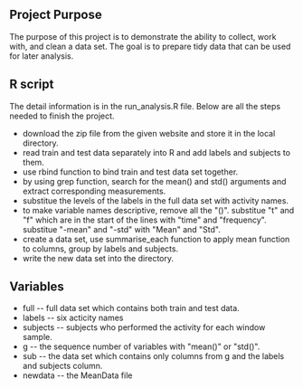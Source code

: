 ## Project Purpose
The purpose of this project is to demonstrate the ability to collect, work with, and clean a data set. The goal is to prepare tidy data that can be used for later analysis.


## R script
The detail information is in the run_analysis.R file. Below are all the steps needed to finish the project.

*  download the zip file from the given website and store it in the local directory.
*  read train and test data separately into R and add labels and subjects to them.
*  use rbind function to bind train and test data set together.
*  by using grep function, search for the mean() and std() arguments and extract corresponding measurements.
*  substitue the levels of the labels in the full data set with activity names.
*  to make variable names descriptive, remove all the "()". substitue "t" and "f" which are in the start of the lines with "time" and "frequency". substitue "-mean" and "-std" with "Mean" and "Std".
*  create a data set, use summarise_each function to apply mean function to columns, group by labels and subjects.
*  write the new data set into the directory.


## Variables
* full -- full data set which contains both train and test data.
* labels -- six acticity names
* subjects -- subjects who performed the activity for each window sample.
* g -- the sequence number of variables with "mean()" or "std()".
* sub -- the data set which contains only columns from g and the labels and subjects column.
* newdata -- the MeanData file  
